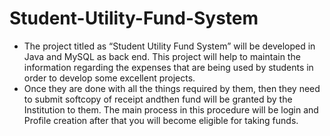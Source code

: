 # Student-Utility-Fund-System
* The project titled as “Student Utility Fund System” will be developed in Java and MySQL as back end. This project will help to maintain the information regarding the expenses
  that are being used by students in order to develop some excellent projects. 
* Once they are done with all the things required by them, then they need to submit softcopy of receipt andthen fund will be granted by the Institution to them. 
  The main process in this procedure will be login and Profile creation after that you will become eligible for taking funds.
  
  
